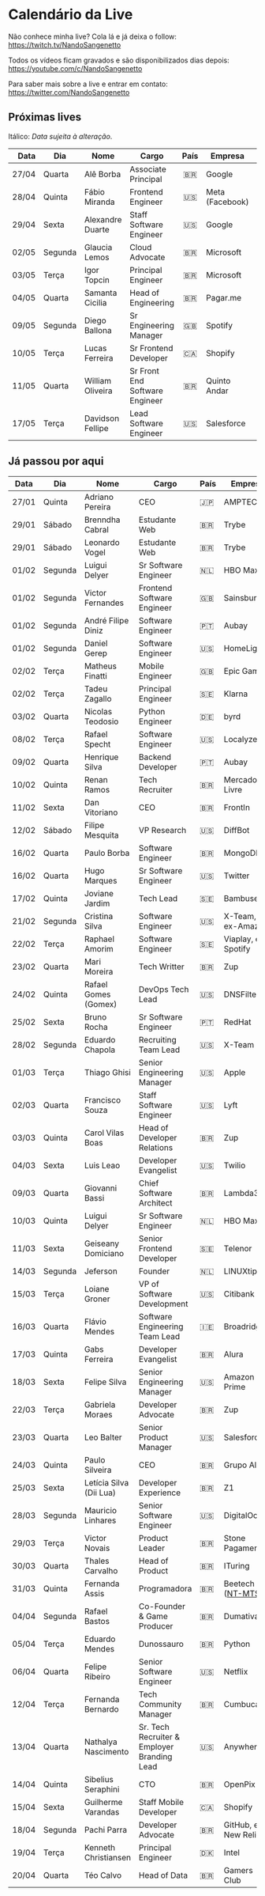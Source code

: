 # Calendário da Live

Não conhece minha live? Cola lá e já deixa o follow: https://twitch.tv/NandoSangenetto

Todos os vídeos ficam gravados e são disponibilizados dias depois: https://youtube.com/c/NandoSangenetto

Para saber mais sobre a live e entrar em contato: https://twitter.com/NandoSangenetto

## Próximas lives

Itálico: _Data sujeita à alteração_.

| Data  | Dia      | Nome                    | Cargo                      | País | Empresa          | LinkedIn | Calendário | 
|------:|----------|-------------------------|----------------------------|:----:|------------------|----------|------------|
| 27/04 | Quarta    | Alê Borba              | Associate Principal        | 🇧🇷   | Google           | [LinkedIn](https://www.linkedin.com/in/ale-borba/) | [Google](https://www.google.com/calendar/render?action=TEMPLATE&text=Live+do+Nando+na+Twitch&location=https%3A%2F%2Ftwitch.tv%2FNandoSangenetto&dates=20220427T130000Z%2F20220427T160000Z) / [Outlook](https://outlook.live.com/calendar/0/deeplink/compose?rru=addevent&path=%2Fcalendar%2Faction%2Fcompose&startdt=2022-04-27T13%3A00%3A00Z&enddt=2022-04-27T16%3A00%3A00Z&subject=Live%20do%20Nando%20na%20Twitch&body=&location=https%3A%2F%2Ftwitch.tv%2FNandoSangenetto&allday=false) |
| 28/04 | Quinta    | Fábio Miranda          | Frontend Engineer          | 🇺🇸   | Meta (Facebook)  | [LinkedIn](https://www.linkedin.com/in/fabiomirandacosta/) | [Google](https://www.google.com/calendar/render?action=TEMPLATE&text=Live+do+Nando+na+Twitch&location=https%3A%2F%2Ftwitch.tv%2FNandoSangenetto&dates=20220428T130000Z%2F20220428T160000Z) / [Outlook](https://outlook.live.com/calendar/0/deeplink/compose?rru=addevent&path=%2Fcalendar%2Faction%2Fcompose&startdt=2022-04-28T13%3A00%3A00Z&enddt=2022-04-28T16%3A00%3A00Z&subject=Live%20do%20Nando%20na%20Twitch&body=&location=https%3A%2F%2Ftwitch.tv%2FNandoSangenetto&allday=false) |
| 29/04 | Sexta     | Alexandre Duarte       | Staff Software Engineer    | 🇺🇸   | Google           | [LinkedIn](https://www.linkedin.com/in/alexandreduarte/) | [Google](https://www.google.com/calendar/render?action=TEMPLATE&text=Live+do+Nando+na+Twitch&location=https%3A%2F%2Ftwitch.tv%2FNandoSangenetto&dates=20220429T130000Z%2F20220429T160000Z) / [Outlook](https://outlook.live.com/calendar/0/deeplink/compose?rru=addevent&path=%2Fcalendar%2Faction%2Fcompose&startdt=2022-04-29T13%3A00%3A00Z&enddt=2022-04-29T16%3A00%3A00Z&subject=Live%20do%20Nando%20na%20Twitch&body=&location=https%3A%2F%2Ftwitch.tv%2FNandoSangenetto&allday=false) |
| 02/05 | Segunda    | Glaucia Lemos         | Cloud Advocate             | 🇧🇷   | Microsoft         | [LinkedIn](https://www.linkedin.com/in/glaucialemos/) | [Google](https://www.google.com/calendar/render?action=TEMPLATE&text=Live+do+Nando+na+Twitch&location=https%3A%2F%2Ftwitch.tv%2FNandoSangenetto&dates=20220504T130000Z%2F20220504T160000Z) / [Outlook](https://outlook.live.com/calendar/0/deeplink/compose?rru=addevent&path=%2Fcalendar%2Faction%2Fcompose&startdt=2022-05-02T13%3A00%3A00Z&enddt=2022-05-02T16%3A00%3A00Z&subject=Live%20do%20Nando%20na%20Twitch&body=&location=https%3A%2F%2Ftwitch.tv%2FNandoSangenetto&allday=false) |
| 03/05 | Terça   | Igor Topcin            | Principal Engineer         | 🇧🇷   | Microsoft        | [LinkedIn](https://www.linkedin.com/in/igortopcin/) | [Google](https://www.google.com/calendar/render?action=TEMPLATE&text=Live+do+Nando+na+Twitch&location=https%3A%2F%2Ftwitch.tv%2FNandoSangenetto&dates=20220501T130000Z%2F20220501T160000Z) / [Outlook](https://outlook.live.com/calendar/0/deeplink/compose?rru=addevent&path=%2Fcalendar%2Faction%2Fcompose&startdt=2022-05-03T13%3A00%3A00Z&enddt=2022-05-03T16%3A00%3A00Z&subject=Live%20do%20Nando%20na%20Twitch&body=&location=https%3A%2F%2Ftwitch.tv%2FNandoSangenetto&allday=false) |
| 04/05 | Quarta    | Samanta Cicilia        | Head of Engineering        | 🇧🇷   | Pagar.me         | [LinkedIn](https://www.linkedin.com/in/samantacici/) | [Google](https://www.google.com/calendar/render?action=TEMPLATE&text=Live+do+Nando+na+Twitch&location=https%3A%2F%2Ftwitch.tv%2FNandoSangenetto&dates=20220504T130000Z%2F20220504T160000Z) / [Outlook](https://outlook.live.com/calendar/0/deeplink/compose?rru=addevent&path=%2Fcalendar%2Faction%2Fcompose&startdt=2022-04-25T13%3A00%3A00Z&enddt=2022-04-25T16%3A00%3A00Z&subject=Live%20do%20Nando%20na%20Twitch&body=&location=https%3A%2F%2Ftwitch.tv%2FNandoSangenetto&allday=false) |
| 09/05 | Segunda   | Diego Ballona          | Sr Engineering Manager     | 🇬🇧   | Spotify          | [LinkedIn](https://www.linkedin.com/in/dballona/) | [Google](https://www.google.com/calendar/render?action=TEMPLATE&text=Live+do+Nando+na+Twitch&location=https%3A%2F%2Ftwitch.tv%2FNandoSangenetto&dates=20220425T130000Z%2F20220425T160000Z) / [Outlook](https://outlook.live.com/calendar/0/deeplink/compose?rru=addevent&path=%2Fcalendar%2Faction%2Fcompose&startdt=2022-04-25T13%3A00%3A00Z&enddt=2022-04-25T16%3A00%3A00Z&subject=Live%20do%20Nando%20na%20Twitch&body=&location=https%3A%2F%2Ftwitch.tv%2FNandoSangenetto&allday=false) |
| 10/05 | Terça     | Lucas Ferreira         | Sr Frontend Developer      | 🇨🇦   | Shopify          | [LinkedIn](https://www.linkedin.com/in/lucasfrosty/) | [Google](https://www.google.com/calendar/render?action=TEMPLATE&text=Live+do+Nando+na+Twitch&location=https%3A%2F%2Ftwitch.tv%2FNandoSangenetto&dates=20220510T130000Z%2F20220510T160000Z) / [Outlook](https://outlook.live.com/calendar/0/deeplink/compose?rru=addevent&path=%2Fcalendar%2Faction%2Fcompose&startdt=2022-05-10T13%3A00%3A00Z&enddt=2022-05-10T16%3A00%3A00Z&subject=Live%20do%20Nando%20na%20Twitch&body=&location=https%3A%2F%2Ftwitch.tv%2FNandoSangenetto&allday=false) |
| 11/05 | Quarta    | William Oliveira       | Sr Front End Software Engineer | 🇧🇷   | Quinto Andar          | [LinkedIn](https://www.linkedin.com/in/william-oliveira/) | [Google](https://www.google.com/calendar/render?action=TEMPLATE&text=Live+do+Nando+na+Twitch&location=https%3A%2F%2Ftwitch.tv%2FNandoSangenetto&dates=20220511T130000Z%2F20220511T160000Z) / [Outlook](https://outlook.live.com/calendar/0/deeplink/compose?rru=addevent&path=%2Fcalendar%2Faction%2Fcompose&startdt=2022-05-11T13%3A00%3A00Z&enddt=2022-05-11T16%3A00%3A00Z&subject=Live%20do%20Nando%20na%20Twitch&body=&location=https%3A%2F%2Ftwitch.tv%2FNandoSangenetto&allday=false) |
| 17/05 | Terça     | Davidson Fellipe       | Lead Software Engineer     | 🇺🇸   | Salesforce         | [LinkedIn](https://www.linkedin.com/in/fellipe/) | [Google](https://www.google.com/calendar/render?action=TEMPLATE&text=Live+do+Nando+na+Twitch&location=https%3A%2F%2Ftwitch.tv%2FNandoSangenetto&dates=20220517T130000Z%2F20220517T160000Z) / [Outlook](https://outlook.live.com/calendar/0/deeplink/compose?rru=addevent&path=%2Fcalendar%2Faction%2Fcompose&startdt=2022-05-17T13%3A00%3A00Z&enddt=2022-05-17T16%3A00%3A00Z&subject=Live%20do%20Nando%20na%20Twitch&body=&location=https%3A%2F%2Ftwitch.tv%2FNandoSangenetto&allday=false) |


## Já passou por aqui
| Data  | Dia     | Nome                 | Cargo                       | País | Empresa             | LinkedIn | Video |
|-------|---------|----------------------|-----------------------------|------|---------------------|----------|-------|
| 27/01 | Quinta  | Adriano Pereira      | CEO                         |  🇯🇵  | AMPTEC              | [LinkedIn](https://www.linkedin.com/in/adriano-martins-pereira-1129793/) | [Video](https://www.youtube.com/watch?v=siYXEe7yrso&list=PLC4KeB5Kxnn-GJMj4Z_kWzsq3xMy36R0J) |
| 29/01 | Sábado  | Brenndha Cabral      | Estudante Web               |  🇧🇷  | Trybe               | [LinkedIn](https://www.linkedin.com/in/brenndhacabral/) | [Video](https://www.youtube.com/watch?v=nAOJJ92fM3E&list=PLC4KeB5Kxnn-GJMj4Z_kWzsq3xMy36R0J) |
| 29/01 | Sábado  | Leonardo Vogel       | Estudante Web               |  🇧🇷  | Trybe               | [LinkedIn](https://www.linkedin.com/in/leeovogel/) | [Video](https://www.youtube.com/watch?v=nAOJJ92fM3E&list=PLC4KeB5Kxnn-GJMj4Z_kWzsq3xMy36R0J) |
| 01/02 | Segunda | Luigui Delyer        | Sr Software Engineer        |  🇳🇱  | HBO Max             | [LinkedIn](https://www.linkedin.com/in/luiguild/) | [Video](https://www.youtube.com/watch?v=V6cXTz_b_bI&list=PLC4KeB5Kxnn-GJMj4Z_kWzsq3xMy36R0J) |
| 01/02 | Segunda | Victor Fernandes     | Frontend Software Engineer  |  🇬🇧  | Sainsbury's         | [LinkedIn](https://www.linkedin.com/in/victorcfernandes/) | [Video](https://www.youtube.com/watch?v=V6cXTz_b_bI&list=PLC4KeB5Kxnn-GJMj4Z_kWzsq3xMy36R0J) |
| 01/02 | Segunda | André Filipe Diniz   | Software Engineer           |  🇵🇹  | Aubay               | [LinkedIn](https://www.linkedin.com/in/andrefcdiniz/) | [Video](https://www.youtube.com/watch?v=V6cXTz_b_bI&list=PLC4KeB5Kxnn-GJMj4Z_kWzsq3xMy36R0J) |
| 01/02 | Segunda | Daniel Gerep         | Software Engineer           |  🇺🇸  | HomeLight           | [LinkedIn](https://www.linkedin.com/in/daniel-gerep-bb5290202/) | [Video](https://www.youtube.com/watch?v=V6cXTz_b_bI&list=PLC4KeB5Kxnn-GJMj4Z_kWzsq3xMy36R0J) |
| 02/02 | Terça   | Matheus Finatti      | Mobile Engineer             |  🇬🇧  | Epic Games          | [LinkedIn](https://www.linkedin.com/in/mfinatti/) | [Video](https://www.youtube.com/watch?v=YME6wON6-TE&list=PLC4KeB5Kxnn-GJMj4Z_kWzsq3xMy36R0J) |
| 02/02 | Terça   | Tadeu Zagallo        | Principal Engineer          |  🇸🇪  | Klarna              | [LinkedIn](https://www.linkedin.com/in/tadeuzagallo/) | [Video](https://www.youtube.com/watch?v=RSLcMZekJyw&list=PLC4KeB5Kxnn-GJMj4Z_kWzsq3xMy36R0J) |
| 03/02 | Quarta  | Nicolas Teodosio     | Python Engineer             |  🇩🇪  | byrd                | [LinkedIn](https://www.linkedin.com/in/nicolas-teodosio/) | [Video](https://www.youtube.com/watch?v=koUmu0gMwb0&list=PLC4KeB5Kxnn-GJMj4Z_kWzsq3xMy36R0J) |
| 08/02 | Terça   | Rafael Specht        | Software Engineer           |  🇺🇸  | Localyze            | [LinkedIn](https://www.linkedin.com/in/rsdasilva/) | [Video](https://www.youtube.com/watch?v=teRTJsd5JWs&list=PLC4KeB5Kxnn-GJMj4Z_kWzsq3xMy36R0J) |
| 09/02 | Quarta  | Henrique Silva       | Backend Developer           |  🇵🇹  | Aubay               | [LinkedIn](https://www.linkedin.com/in/henriquedsilva/) | [Video](https://www.youtube.com/watch?v=whFBGo8o7Ks&list=PLC4KeB5Kxnn-GJMj4Z_kWzsq3xMy36R0J) |
| 10/02 | Quinta  | Renan Ramos          | Tech Recruiter              |  🇧🇷  | Mercado Livre       | [LinkedIn](https://www.linkedin.com/in/renanscr/) | [Video](https://www.youtube.com/watch?v=ccySCIdryTk&list=PLC4KeB5Kxnn-GJMj4Z_kWzsq3xMy36R0J) |
| 11/02 | Sexta   | Dan Vitoriano        | CEO                         |  🇧🇷  | FrontIn             | [LinkedIn](https://www.linkedin.com/in/danvitoriano/) | [Video](https://www.youtube.com/watch?v=zOm2tktdMJY&list=PLC4KeB5Kxnn-GJMj4Z_kWzsq3xMy36R0J) |
| 12/02 | Sábado  | Filipe Mesquita      | VP Research                 |  🇺🇸  | DiffBot             | [LinkedIn](https://www.linkedin.com/in/mesquita/) | [Video](https://www.youtube.com/watch?v=6c0IP2E3qWg&list=PLC4KeB5Kxnn-GJMj4Z_kWzsq3xMy36R0J) |
| 16/02 | Quarta  | Paulo Borba          | Software Engineer           |  🇧🇷  | MongoDB             | [LinkedIn](https://www.linkedin.com/in/pauloesb/) | [Video](https://www.youtube.com/watch?v=HgQsBLWOxYo&list=PLC4KeB5Kxnn-GJMj4Z_kWzsq3xMy36R0J) |
| 16/02 | Quarta  | Hugo Marques         | Sr Software Engineer        |  🇺🇸  | Twitter             | [LinkedIn](https://www.linkedin.com/in/hugodesmarques/) | [Video](https://www.youtube.com/watch?v=jaDfHbdrnEc&list=PLC4KeB5Kxnn-GJMj4Z_kWzsq3xMy36R0J) |
| 17/02 | Quinta  | Joviane Jardim       | Tech Lead                   |  🇸🇪  | Bambuser            | [LinkedIn](https://www.linkedin.com/in/jovianejardim/) | [Video](https://www.youtube.com/watch?v=ptJLp0RUNwo&list=PLC4KeB5Kxnn-GJMj4Z_kWzsq3xMy36R0J) |
| 21/02 | Segunda | Cristina Silva       | Software Engineer           |  🇺🇸  | X-Team, ex-Amazon   | [LinkedIn](https://www.linkedin.com/in/crissilvaeng/) | [Video](https://www.youtube.com/watch?v=0wbw4CW14IQ&list=PLC4KeB5Kxnn-GJMj4Z_kWzsq3xMy36R0J) |
| 22/02 | Terça   | Raphael Amorim       | Software Engineer           |  🇸🇪  | Viaplay, ex-Spotify | [LinkedIn](https://www.linkedin.com/in/hugoraphael/) | [Video](https://www.youtube.com/watch?v=XMVCx4Gn8I0&list=PLC4KeB5Kxnn-GJMj4Z_kWzsq3xMy36R0J) |
| 23/02 | Quarta  | Mari Moreira         | Tech Writter                |  🇧🇷  | Zup                 | [LinkedIn](https://www.linkedin.com/in/marimoreiratw/) | [Video](https://www.youtube.com/watch?v=U97ivhxDYYU&list=PLC4KeB5Kxnn-GJMj4Z_kWzsq3xMy36R0J) |
| 24/02 | Quinta  | Rafael Gomes (Gomex) | DevOps Tech Lead            |  🇺🇸  | DNSFilter           | [LinkedIn](https://www.linkedin.com/in/rbgomes/) | [Video](https://www.youtube.com/watch?v=iBePflw13vs&list=PLC4KeB5Kxnn-GJMj4Z_kWzsq3xMy36R0J) |
| 25/02 | Sexta   | Bruno Rocha          | Sr Software Engineer        |  🇵🇹  | RedHat              | [LinkedIn](https://www.linkedin.com/in/rochacbruno/) | [Video](https://www.youtube.com/watch?v=uZeUgIltHWE&list=PLC4KeB5Kxnn-GJMj4Z_kWzsq3xMy36R0J) |
| 28/02 | Segunda | Eduardo Chapola      | Recruiting Team Lead        |  🇺🇸  | X-Team              | [LinkedIn](https://www.linkedin.com/in/eduardochapola/) | [Video](https://www.youtube.com/watch?v=p00bTN7UaOY&list=PLC4KeB5Kxnn-GJMj4Z_kWzsq3xMy36R0J) |
| 01/03 | Terça   | Thiago Ghisi         | Senior Engineering Manager  |  🇺🇸  | Apple               | [LinkedIn](https://www.linkedin.com/in/thiagoghisi/) | [Video](https://www.youtube.com/watch?v=7V3eiu37NE4&list=PLC4KeB5Kxnn-GJMj4Z_kWzsq3xMy36R0J) |
| 02/03 | Quarta  | Francisco Souza      | Staff Software Engineer     |  🇺🇸  | Lyft                | [LinkedIn](https://www.linkedin.com/in/franciscosouza/) | [Video](https://www.youtube.com/watch?v=36jdqDJNKb0&list=PLC4KeB5Kxnn-GJMj4Z_kWzsq3xMy36R0J) |
| 03/03 | Quinta  | Carol Vilas Boas     | Head of Developer Relations |  🇧🇷  | Zup                 | [LinkedIn](https://www.linkedin.com/in/carolfvb/) | [Video](https://www.youtube.com/watch?v=-Po60GvM3UA&list=PLC4KeB5Kxnn-GJMj4Z_kWzsq3xMy36R0J) |
| 04/03 | Sexta   | Luis Leao            | Developer Evangelist        |  🇺🇸  | Twilio              | [LinkedIn](https://www.linkedin.com/in/luisleao/) | [Video](https://www.youtube.com/watch?v=QTW5dnuzZZY&list=PLC4KeB5Kxnn-GJMj4Z_kWzsq3xMy36R0J) |
| 09/03 | Quarta  | Giovanni Bassi       | Chief Software Architect    | 🇧🇷   | Lambda3             | [LinkedIn](https://www.linkedin.com/in/giovannibassi/) | [Video](https://www.youtube.com/watch?v=UrZAa4vsnIc&list=PLC4KeB5Kxnn-GJMj4Z_kWzsq3xMy36R0J) |
| 10/03 | Quinta  | Luigui Delyer        | Sr Software Engineer        | 🇳🇱   | HBO Max             | [LinkedIn](https://www.linkedin.com/in/luiguild/) | [Video](https://www.youtube.com/watch?v=KafUzFITYL0&list=PLC4KeB5Kxnn-GJMj4Z_kWzsq3xMy36R0J) |
| 11/03 | Sexta    | Geiseany Domiciano      | Senior Frontend Developer  | 🇸🇪   | Telenor          | [LinkedIn](https://www.linkedin.com/in/geisydomiciano/) | [Video](https://www.youtube.com/watch?v=PCoY34nUw9A&list=PLC4KeB5Kxnn-GJMj4Z_kWzsq3xMy36R0J) |
| 14/03 | Segunda  | Jeferson                | Founder                    | 🇳🇱   | LINUXtips        | [LinkedIn](https://www.linkedin.com/in/jefersonfernando/) |  [Video](https://www.youtube.com/watch?v=lllpmvYNbZw&list=PLC4KeB5Kxnn-GJMj4Z_kWzsq3xMy36R0J) |
| 15/03 | Terça    | Loiane Groner           | VP of Software Development | 🇺🇸   | Citibank         | [LinkedIn](https://www.linkedin.com/in/loiane/) | [Video](https://www.youtube.com/watch?v=ps2z4laphJ4&list=PLC4KeB5Kxnn-GJMj4Z_kWzsq3xMy36R0J) |
| 16/03 | Quarta   | Flávio Mendes           | Software Engineering Team Lead | 🇮🇪 | Broadridge       | [LinkedIn](https://www.linkedin.com/in/flaviojmendes/) | [Video](https://www.youtube.com/watch?v=fgmIu3a9AgA&list=PLC4KeB5Kxnn-GJMj4Z_kWzsq3xMy36R0J) |
| 17/03 | Quinta   | Gabs Ferreira           | Developer Evangelist       | 🇧🇷   | Alura            | [LinkedIn](https://www.linkedin.com/in/gabsferreira/) | [Video](https://www.youtube.com/watch?v=Uwmn2Teao3A&list=PLC4KeB5Kxnn-GJMj4Z_kWzsq3xMy36R0J) |
| 18/03 | Sexta    | Felipe Silva            | Senior Engineering Manager | 🇺🇸   | Amazon Prime     | [LinkedIn](https://www.linkedin.com/in/felipesilva/) | [Video](https://www.youtube.com/watch?v=AfjBagWOygo&list=PLC4KeB5Kxnn-GJMj4Z_kWzsq3xMy36R0J) |
| 22/03 | Terça    | Gabriela Moraes         | Developer Advocate         | 🇧🇷   | Zup              | [LinkedIn](https://www.linkedin.com/in/gabrielaomoraes/) | [Video](https://www.youtube.com/watch?v=x7diYHf0NBs&list=PLC4KeB5Kxnn-GJMj4Z_kWzsq3xMy36R0J) |
| 23/03 | Quarta   | Leo Balter              | Senior Product Manager     | 🇺🇸   | Salesforce       | [LinkedIn](https://www.linkedin.com/in/leonardobalter/) | [Video](https://www.youtube.com/watch?v=M2_JzhuUC9c&list=PLC4KeB5Kxnn-GJMj4Z_kWzsq3xMy36R0J) |
| 24/03 | Quinta   | Paulo Silveira          | CEO                        | 🇧🇷   | Grupo Alura      | [LinkedIn](https://www.linkedin.com/in/paulosilveira/) | [Video](https://www.youtube.com/watch?v=RqH2AE9euDo&list=PLC4KeB5Kxnn-GJMj4Z_kWzsq3xMy36R0J) |
| 25/03 | Sexta    | Letícia Silva (Dii Lua) | Developer Experience       | 🇧🇷   | Z1               | [LinkedIn](https://www.linkedin.com/in/leticiasilvar/) | [Video](https://www.youtube.com/watch?v=I1qcmmkszxc&list=PLC4KeB5Kxnn-GJMj4Z_kWzsq3xMy36R0J) |
| 28/03 | Segunda  | Mauricio Linhares       | Senior Software Engineer   | 🇺🇸   | DigitalOcean     | [LinkedIn](https://www.linkedin.com/in/mauriciolinhares/) | [Video](https://www.youtube.com/watch?v=w67paaBI2hU&list=PLC4KeB5Kxnn-GJMj4Z_kWzsq3xMy36R0J) |
| 29/03 | Terça     | Victor Novais          | Product Leader             | 🇧🇷   | Stone Pagamentos | [LinkedIn](https://www.linkedin.com/in/victornovais/) | [Video](https://www.youtube.com/watch?v=9xI2iHQ3OOI&list=PLC4KeB5Kxnn-GJMj4Z_kWzsq3xMy36R0J) |
| 30/03 | Quarta    | Thales Carvalho        | Head of Product            | 🇧🇷   | ITuring          | [LinkedIn](https://www.linkedin.com/in/thalesmcarvalho/) | [Video](https://www.youtube.com/watch?v=8wF6HrL6bG0&list=PLC4KeB5Kxnn-GJMj4Z_kWzsq3xMy36R0J) |
| 31/03 | Quinta    | Fernanda Assis         | Programadora              | 🇧🇷   | Beetech ([NT-MTST](https://www.twitch.tv/nucleo_de_tecnologia_mtst)) | [LinkedIn](https://www.linkedin.com/in/fernanda-assis-a8bbb4217/) | [Video](https://www.youtube.com/watch?v=0L1ghg43J88&list=PLC4KeB5Kxnn-GJMj4Z_kWzsq3xMy36R0J) |
| 04/04 | Segunda     | Rafael Bastos        | Co-Founder & Game Producer | 🇧🇷   | Dumativa         | [LinkedIn](https://www.linkedin.com/in/arantesbastos/) | [Video](https://www.youtube.com/watch?v=mJihbzETyRM&list=PLC4KeB5Kxnn-GJMj4Z_kWzsq3xMy36R0J) |
| 05/04 | Terça     | Eduardo Mendes         | Dunossauro                 | 🇧🇷   | Python           | [LinkedIn](https://www.linkedin.com/in/dunossauro/) | [Video](https://www.youtube.com/watch?v=iwcGtr1qmXk&list=PLC4KeB5Kxnn-GJMj4Z_kWzsq3xMy36R0J) |
| 06/04 | Quarta    | Felipe Ribeiro         | Senior Software Engineer   | 🇺🇸   | Netflix          | [LinkedIn](https://www.linkedin.com/in/felipernb/) | [Video](https://www.youtube.com/watch?v=noJTo4WNlWE&list=PLC4KeB5Kxnn-GJMj4Z_kWzsq3xMy36R0J) |
| 12/04 | Terça     | Fernanda Bernardo      | Tech Community Manager     | 🇧🇷   | Cumbuca          | [LinkedIn](https://www.linkedin.com/in/fernandabernardo/) | [Video](https://www.youtube.com/watch?v=fyja2EVX2m0&list=PLC4KeB5Kxnn-GJMj4Z_kWzsq3xMy36R0J) |
| 13/04 | Quarta    | Nathalya Nascimento    | Sr. Tech Recruiter & Employer Branding Lead | 🇺🇸     | Anywhere | [LinkedIn](https://www.linkedin.com/in/nnascimento/) | [Video](https://www.youtube.com/watch?v=YgrjKBdrXDw&list=PLC4KeB5Kxnn-GJMj4Z_kWzsq3xMy36R0J) |
| 14/04 | Quinta    | Sibelius Seraphini     | CTO     | 🇧🇷   | OpenPix   | [LinkedIn](https://www.linkedin.com/in/sibeliusseraphini) | [Video](https://www.youtube.com/watch?v=3b7KvS_AoXI&list=PLC4KeB5Kxnn-GJMj4Z_kWzsq3xMy36R0J) |
| 15/04 | Sexta     | Guilherme Varandas     | Staff Mobile Developer     | 🇨🇦   | Shopify          | [LinkedIn](https://www.linkedin.com/in/guilhermevarandas/) | [Video](https://www.youtube.com/watch?v=k8hrWNsHBMc&list=PLC4KeB5Kxnn-GJMj4Z_kWzsq3xMy36R0J) |
| 18/04 | Segunda   | Pachi Parra            | Developer Advocate | 🇧🇷  | GitHub, ex-New Relic | [LinkedIn](https://www.linkedin.com/in/pachicodes/) | [Video](https://www.youtube.com/watch?v=IMpnNW_QHPs&list=PLC4KeB5Kxnn-GJMj4Z_kWzsq3xMy36R0J) |
| 19/04 | Terça     | Kenneth Christiansen   | Principal Engineer         | 🇩🇰   | Intel            | [LinkedIn](https://www.linkedin.com/in/kenneth-rohde-christiansen/) | [Video](https://www.youtube.com/watch?v=AOR4US1DdNY&list=PLC4KeB5Kxnn-GJMj4Z_kWzsq3xMy36R0J) |
| 20/04 | Quarta    | Téo Calvo              | Head of Data               |  🇧🇷  | Gamers Club      | [LinkedIn](https://www.linkedin.com/in/teocalvo/) | [Video](https://www.youtube.com/watch?v=zlDaHgNYt5A&list=PLC4KeB5Kxnn-GJMj4Z_kWzsq3xMy36R0J) |
